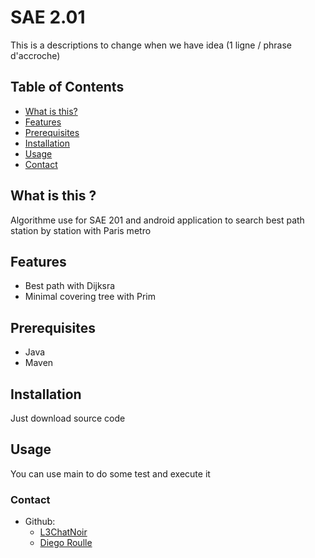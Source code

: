 # SAE 2.01

This is a descriptions to change when we have idea (1 ligne / phrase d'accroche)

## Table of Contents
- [What is this?](#what-is-this)
- [Features](#features)
- [Prerequisites](#prerequisites)
- [Installation](#installation)
- [Usage](#usage)
- [Contact](#contact)

## What is this ?

Algorithme use for SAE 201 and android application to search best path station by station with Paris metro

## Features 

- Best path with Dijksra
- Minimal covering tree with Prim

## Prerequisites

- Java
- Maven

## Installation

Just download source code

## Usage

You can use main to do some test and execute it

### Contact

- Github:
    - [L3ChatNoir](https://github.com/L3ChatNoir)
    - [Diego Roulle](https://github.com/Jouca)
